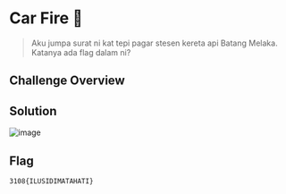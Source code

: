 # Car Fire 🧮
> Aku jumpa surat ni kat tepi pagar stesen kereta api Batang Melaka. Katanya ada flag dalam ni?

## Challenge Overview
## Solution
![image](https://github.com/user-attachments/assets/42c6aa1c-d22c-4819-85dd-d759d2dba9da)

## Flag
```
3108{ILUSIDIMATAHATI}
```
